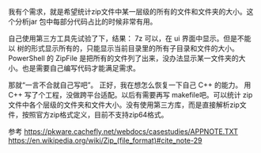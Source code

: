 我有个需求，就是希望统计zip文件中某一层级的所有的文件和文件夹的大小。这个分析jar 包中每部分代码占比的时候非常有用。

自己使用第三方工具先试验了下，结果：
	7z 可以，在 ui 界面中显示。但是不能以 树的形式显示所有的，只能显示当前目录里的所有子目录和文件的大小。
	PowerShell 的 ZipFile 是把所有的文件列了出来，没办法显示某一文件夹的大小。也是需要自己编写代码才能满足需求。

那就“一言不合就自己写吧”。
正好，我在想怎么恢复一下自己 C++ 的能力。
用 C++ 写了个工程，没做跨平台适配。以后有需要再写 makefile吧。可以统计 zip 文件中各个层级的文件夹和文件大小。没有使用第三方库，而是直接解析zip文件，按照官方zip格式定义，目前不支持zip64格式。

参考
https://pkware.cachefly.net/webdocs/casestudies/APPNOTE.TXT
https://en.wikipedia.org/wiki/Zip_(file_format)#cite_note-29
